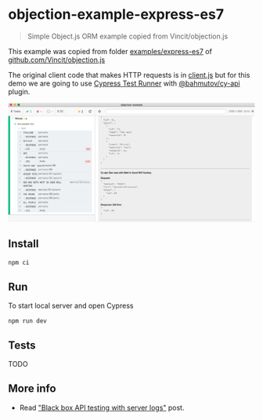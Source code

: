 # objection-example-express-es7
> Simple Object.js ORM example copied from Vincit/objection.js

This example was copied from folder [examples/express-es7](https://github.com/Vincit/objection.js/tree/master/examples/express-es7) of [github.com/Vincit/objection.js](https://github.com/Vincit/objection.js)

The original client code that makes HTTP requests is in [client.js](client.js) but for this demo we are going to use [Cypress Test Runner](https://github.com/cypress-io/cypress) with [@bahmutov/cy-api](https://github.com/bahmutov/cy-api) plugin.

![Tests](images/people.png)

## Install

```shell
npm ci
```

## Run

To start local server and open Cypress

```shell
npm run dev
```

## Tests

TODO

## More info

- Read ["Black box API testing with server logs"](https://glebbahmutov.com/blog/api-testing-with-sever-logs/) post.
